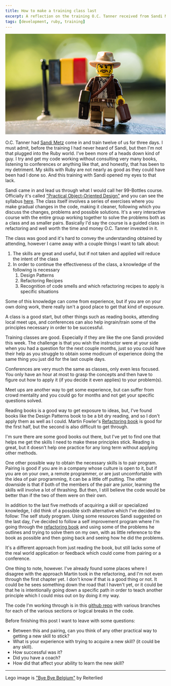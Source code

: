 ```yaml
---
title: How to make a training class last
excerpt: A reflection on the training O.C. Tanner received from Sandi Metz
tags: [development, ruby, training]
---
```

![Making it last][image]

O.C. Tanner had [Sandi Metz][sandi_site] come in and train twelve of us for three days. I must admit, before the training I had never heard of Sandi, but then I'm not that plugged into the Ruby world. I've been more of a heads down kind of guy. I try and get my code working without consulting very many books, listening to conferences or anything like that, and honestly, that has been to my detriment. My skills with Ruby are not nearly as good as they could have been had I done so. And this training with Sandi opened my eyes to that lack.

Sandi came in and lead us through what I would call her 99-Bottles course. Officially it's called ["Practical Object-Oriented Design"][pood] and you can see the syllabus [here][pood_sylabus]. The class itself involves a series of exercises where you make gradual changes in the code, making it cleaner, following which you discuss the changes, problems and possible solutions. It's a very interactive course with the entire group working together to solve the problems both as a class and as smaller pairs. Basically I'd say the course is a guided class in refactoring and well worth the time and money O.C. Tanner invested in it.

The class was good and it's hard to convey the understanding obtained by attending, however I came away with a couple things I want to talk about:

1. The skills are great and useful, but if not taken and applied will reduce the intent of the class
2. In order to continue the effectiveness of the class, a knowledge of the following is necessary
    1. Design Patterns
    2. Refactoring Recipes
    3. Recognition of code smells and which refactoring recipes to apply is specific situations

Some of this knowledge can come from experience, but if you are on your own doing work, there really isn't a good place to get that kind of exposure.

A class is a good start, but other things such as reading books, attending local meet ups, and conferences can also help ingrain/train some of the principles necessary in order to be successful.

Training classes are good. Especially if they are like the one Sandi provided this week. The challenge is that you wish the instructor were at your side when you had a question for the next couple months, just so you could have their help as you struggle to obtain some modicum of experience doing the same thing you just did for the last couple days.

Conferences are very much the same as classes, only even less focused. You only have an hour at most to grasp the concepts and then have to figure out how to apply it (if you decide it even applies) to your problem(s).

Meet ups are another way to get some experience, but can suffer from crowd mentality and you could go for months and not get your specific questions solved.

Reading books is a good way to get exposure to ideas, but, I've found books like the Design Patterns book to be a bit dry reading, and so I don't apply them as well as I could. Martin Fowler's [Refactoring book][refactoring] is good for the first half, but the second is also difficult to get through.

I'm sure there are some good books out there, but I've yet to find one that helps me get the skills I need to make these principles stick. Reading is great, but it doesn't help one practice for any long term without applying other methods.

One other possible way to obtain the necessary skills is to pair program. Pairing is good if you are in a company whose culture is open to it, but if you are on your own, a remote programmer, or are just uncomfortable with the idea of pair programming, it can be a little off putting. The other downside is that if both of the members of the pair are junior, learning the skills will involve a lot of thrashing. But then, I still believe the code would be better than if the two of them were on their own.

In addition to the last five methods of acquiring a skill or specialized knowledge, I did think of a possible sixth alternative which I've decided to follow: The self study program. Using some resources Sandi suggested on the last day, I've decided to follow a self improvement program where I'm going through the [refactoring book][refactoring] and using some of the problems he outlines and trying to solve them on my own, with as little reference to the book as possible and then going back and seeing how he did the problems.

It's a different approach from just reading the book, but still lacks some of the real world application or feedback which could come from pairing or a conference.

One thing to note, however. I've already found some places where I disagree with the approach Martin took in the refactoring, and I'm not even through the first chapter yet. I don't know if that is a good thing or not. It could be he sees something down the road that I haven't yet, or it could be that he is intentionally going down a specific path in order to teach another principle which I could miss out on by doing it my way.

The code I'm working through is in this [github repo][repo] with various branches for each of the various sections or logical breaks in the code.

Before finishing this post I want to leave with some questions:

- Between this and pairing, can you think of any other practical way to getting a new skill to stick?
- What is your experience with trying to acquire a new skill? (it could be any skill).
- How successful was it?
- Did you have a coach?
- How did that affect your ability to learn the new skill?


---
Lego image is ["Bye Bye Belgium"][byebye] by Reiterlied

[image]: /images/post_images/leaving.jpg
[byebye]: https://www.flickr.com/photos/reiterlied/29076749462


[sandi_site]: http://www.sandimetz.com/
[pood]: http://www.sandimetz.com/courses/
[pood_sylabus]: http://static1.squarespace.com/static/537c0374e4b0f52ed92942e6/t/53f48c2ee4b08efca8cfc116/1408535598852/PracticalOODCourseOutline_v2a.pdf
[refactoring]: http://www.amazon.com/dp/0201485672/?tag=digitalbias-20
[repo]: https://github.com/digitalbias/refactoring-practice
